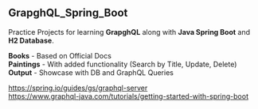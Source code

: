 ## GrapghQL_Spring_Boot

Practice Projects for learning **GrapghQL** along with **Java Spring Boot** and **H2 Database**.

**Books** - Based on Official Docs <br>
**Paintings** - With added functionality (Search by Title, Update, Delete) <br>
**Output** - Showcase with DB and GraphQL Queries

https://spring.io/guides/gs/graphql-server <br> https://www.graphql-java.com/tutorials/getting-started-with-spring-boot

